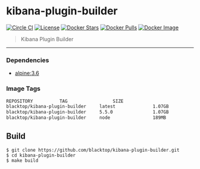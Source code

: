 kibana-plugin-builder
=====================

[![Circle CI](https://circleci.com/gh/blacktop/kibana-plugin-builder.png?style=shield)](https://circleci.com/gh/blacktop/kibana-plugin-builder) [![License](http://img.shields.io/:license-mit-blue.svg)](http://doge.mit-license.org) [![Docker Stars](https://img.shields.io/docker/stars/blacktop/kibana-plugin-builder.svg)](https://store.docker.com/community/images/blacktop/kibana-plugin-builder) [![Docker Pulls](https://img.shields.io/docker/pulls/blacktop/kibana-plugin-builder.svg)](https://store.docker.com/community/images/blacktop/kibana-plugin-builder) [![Docker Image](https://img.shields.io/badge/docker%20image-1.07GB-blue.svg)](https://store.docker.com/community/images/blacktop/kibana-plugin-builder)

> Kibana Plugin Builder

---

### Dependencies

-	[alpine:3.6](https://index.docker.io/_/gliderlabs/alpine/)

### Image Tags

```bash
REPOSITORY          TAG                 SIZE
blacktop/kibana-plugin-builder     latest              1.07GB
blacktop/kibana-plugin-builder     5.5.0               1.07GB
blacktop/kibana-plugin-builder     node                189MB
```

Build
-----

```
$ git clone https://github.com/blacktop/kibana-plugin-builder.git
$ cd kibana-plugin-builder
$ make build
```
